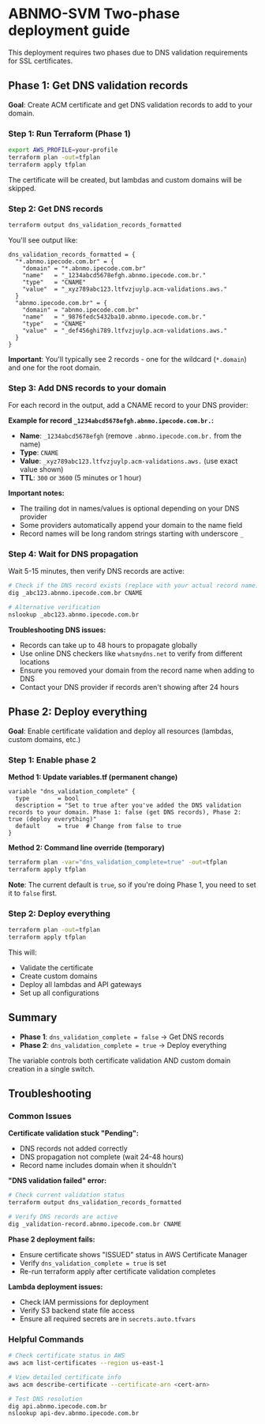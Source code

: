 # ABNMO-SVM Two-phase deployment guide

This deployment requires two phases due to DNS validation requirements for SSL certificates.

## Phase 1: Get DNS validation records

**Goal**: Create ACM certificate and get DNS validation records to add to your domain.

### Step 1: Run Terraform (Phase 1)
```bash
export AWS_PROFILE=your-profile
terraform plan -out=tfplan
terraform apply tfplan
```

The certificate will be created, but lambdas and custom domains will be skipped.

### Step 2: Get DNS records
```bash
terraform output dns_validation_records_formatted
```

You'll see output like:
```
dns_validation_records_formatted = {
  "*.abnmo.ipecode.com.br" = {
    "domain" = "*.abnmo.ipecode.com.br"
    "name"   = "_1234abcd5678efgh.abnmo.ipecode.com.br."
    "type"   = "CNAME"
    "value"  = "_xyz789abc123.ltfvzjuylp.acm-validations.aws."
  }
  "abnmo.ipecode.com.br" = {
    "domain" = "abnmo.ipecode.com.br"
    "name"   = "_9876fedc5432ba10.abnmo.ipecode.com.br."
    "type"   = "CNAME" 
    "value"  = "_def456ghi789.ltfvzjuylp.acm-validations.aws."
  }
}
```

**Important**: You'll typically see 2 records - one for the wildcard (`*.domain`) and one for the root domain.

### Step 3: Add DNS records to your domain
For each record in the output, add a CNAME record to your DNS provider:

**Example for record `_1234abcd5678efgh.abnmo.ipecode.com.br.`:**
- **Name**: `_1234abcd5678efgh` (remove `.abnmo.ipecode.com.br.` from the name)
- **Type**: `CNAME`
- **Value**: `_xyz789abc123.ltfvzjuylp.acm-validations.aws.` (use exact value shown)
- **TTL**: `300` or `3600` (5 minutes or 1 hour)

**Important notes:**
- The trailing dot in names/values is optional depending on your DNS provider
- Some providers automatically append your domain to the name field
- Record names will be long random strings starting with underscore `_`

### Step 4: Wait for DNS propagation
Wait 5-15 minutes, then verify DNS records are active:

```bash
# Check if the DNS record exists (replace with your actual record name)
dig _abc123.abnmo.ipecode.com.br CNAME

# Alternative verification
nslookup _abc123.abnmo.ipecode.com.br
```

**Troubleshooting DNS issues:**
- Records can take up to 48 hours to propagate globally
- Use online DNS checkers like `whatsmydns.net` to verify from different locations
- Ensure you removed your domain from the record name when adding to DNS
- Contact your DNS provider if records aren't showing after 24 hours

## Phase 2: Deploy everything

**Goal**: Enable certificate validation and deploy all resources (lambdas, custom domains, etc.)

### Step 1: Enable phase 2

**Method 1: Update variables.tf (permanent change)**
```hcl
variable "dns_validation_complete" {
  type        = bool
  description = "Set to true after you've added the DNS validation records to your domain. Phase 1: false (get DNS records), Phase 2: true (deploy everything)"
  default     = true  # Change from false to true
}
```

**Method 2: Command line override (temporary)**
```bash
terraform plan -var="dns_validation_complete=true" -out=tfplan
terraform apply tfplan
```

**Note**: The current default is `true`, so if you're doing Phase 1, you need to set it to `false` first.

### Step 2: Deploy everything
```bash
terraform plan -out=tfplan
terraform apply tfplan
```

This will:
- Validate the certificate
- Create custom domains
- Deploy all lambdas and API gateways
- Set up all configurations

## Summary

- **Phase 1**: `dns_validation_complete = false`  → Get DNS records
- **Phase 2**: `dns_validation_complete = true`   → Deploy everything

The variable controls both certificate validation AND custom domain creation in a single switch.

## Troubleshooting

### Common Issues

**Certificate validation stuck "Pending":**
- DNS records not added correctly
- DNS propagation not complete (wait 24-48 hours)
- Record name includes domain when it shouldn't

**"DNS validation failed" error:**
```bash
# Check current validation status
terraform output dns_validation_records_formatted

# Verify DNS records are active
dig _validation-record.abnmo.ipecode.com.br CNAME
```

**Phase 2 deployment fails:**
- Ensure certificate shows "ISSUED" status in AWS Certificate Manager
- Verify `dns_validation_complete = true` is set
- Re-run terraform apply after certificate validation completes

**Lambda deployment issues:**
- Check IAM permissions for deployment
- Verify S3 backend state file access
- Ensure all required secrets are in `secrets.auto.tfvars`

### Helpful Commands

```bash
# Check certificate status in AWS
aws acm list-certificates --region us-east-1

# View detailed certificate info
aws acm describe-certificate --certificate-arn <cert-arn>

# Test DNS resolution
dig api.abnmo.ipecode.com.br
nslookup api-dev.abnmo.ipecode.com.br
```
